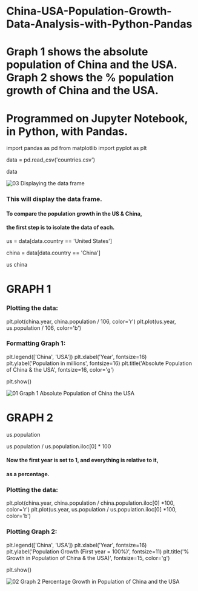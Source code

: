 # China-USA-Population-Growth-Data-Analysis-with-Python-Pandas
# Graph 1 shows the absolute population of China and the USA. Graph 2 shows the % population growth of China and the USA.
# Programmed on Jupyter Notebook, in Python, with Pandas.



import pandas as pd 
from matplotlib import pyplot as plt 

data = pd.read_csv('countries.csv')

data

![03 Displaying the data frame](https://user-images.githubusercontent.com/48648985/55745447-26a7ba80-5a2f-11e9-81cb-3f4e4a4975dc.png)


### This will display the data frame.
#### To compare the population growth in the US & China,
#### the first step is to isolate the data of each.
us = data[data.country == 'United States']

china = data[data.country == 'China']

us china

# GRAPH 1
### Plotting the data:
plt.plot(china.year, china.population / 106, color='r') 
plt.plot(us.year, us.population / 106, color='b')

### Formatting Graph 1:
plt.legend(['China', 'USA']) plt.xlabel('Year', fontsize=16) 
plt.ylabel('Population in millions', fontsize=16) 
plt.title('Absolute Population of China & the USA', fontsize=16, color='g') 

plt.show()

![01 Graph 1 Absolute Population of China   the USA](https://user-images.githubusercontent.com/48648985/55744744-88672500-5a2d-11e9-809c-7ae67192a4f0.png)

# GRAPH 2
us.population

us.population / us.population.iloc[0] * 100

#### Now the first year is set to 1, and everything is relative to it,
#### as a percentage.
### Plotting the data:
plt.plot(china.year, china.population / china.population.iloc[0] *100, color='r') plt.plot(us.year, us.population / us.population.iloc[0] *100, color='b')

### Plotting Graph 2:
plt.legend(['China', 'USA']) plt.xlabel('Year', fontsize=16) 
plt.ylabel('Population Growth (First year = 100%)', fontsize=11) 
plt.title('% Growth in Population of China & the USA)', fontsize=15, color='g') 

plt.show()

![02 Graph 2 Percentage Growth in Population of China and the USA](https://user-images.githubusercontent.com/48648985/55745292-cf094f00-5a2e-11e9-911b-98c41450ac52.png)


